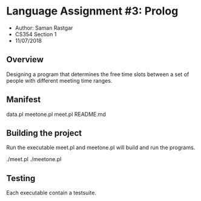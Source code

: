 # Language Assignment #3: Prolog

* Author: Saman Rastgar
* CS354 Section 1
* 11/07/2018

## Overview

Designing a program that determines the free time slots between a set of people
with different meeting time ranges.

## Manifest
data.pl
meetone.pl
meet.pl
README.md

## Building the project

Run the executable meet.pl and meetone.pl will build and run the programs.

./meet.pl
./meetone.pl

## Testing

Each executable contain a testsuite.
